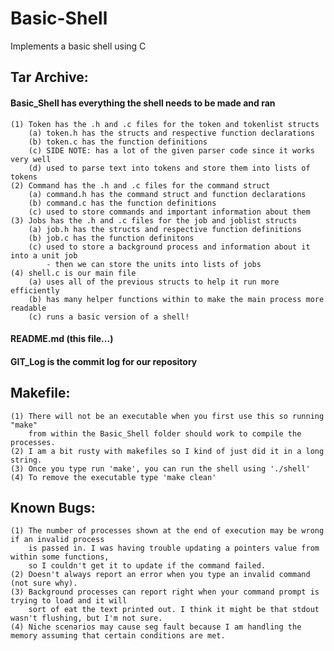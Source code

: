 # Basic-Shell
Implements a basic shell using C

## Tar Archive:
#### Basic_Shell has everything the shell needs to be made and ran
    (1) Token has the .h and .c files for the token and tokenlist structs 
	    (a) token.h has the structs and respective function declarations
	    (b) token.c has the function definitions
	    (c) SIDE NOTE: has a lot of the given parser code since it works very well
	    (d) used to parse text into tokens and store them into lists of tokens
    (2) Command has the .h and .c files for the command struct
        (a) command.h has the command struct and function declarations
        (b) command.c has the function definitions
        (c) used to store commands and important information about them
    (3) Jobs has the .h and .c files for the job and joblist structs
        (a) job.h has the structs and respective function definitions
        (b) job.c has the function definitons
        (c) used to store a background process and information about it into a unit job 
            - then we can store the units into lists of jobs
    (4) shell.c is our main file
        (a) uses all of the previous structs to help it run more efficiently
        (b) has many helper functions within to make the main process more readable
        (c) runs a basic version of a shell!
#### README.md (this file...)
#### GIT_Log is the commit log for our repository

## Makefile:
	(1) There will not be an executable when you first use this so running "make"
	    from within the Basic_Shell folder should work to compile the processes.
	(2) I am a bit rusty with makefiles so I kind of just did it in a long string.
	(3) Once you type run 'make', you can run the shell using './shell'
	(4) To remove the executable type 'make clean'

## Known Bugs:
	(1) The number of processes shown at the end of execution may be wrong if an invalid process
	    is passed in. I was having trouble updating a pointers value from within some functions, 
	    so I couldn't get it to update if the command failed.
	(2) Doesn't always report an error when you type an invalid command (not sure why).
	(3) Background processes can report right when your command prompt is trying to load and it will 
	    sort of eat the text printed out. I think it might be that stdout wasn't flushing, but I'm not sure.
	(4) Niche scenarios may cause seg fault because I am handling the memory assuming that certain conditions are met.
